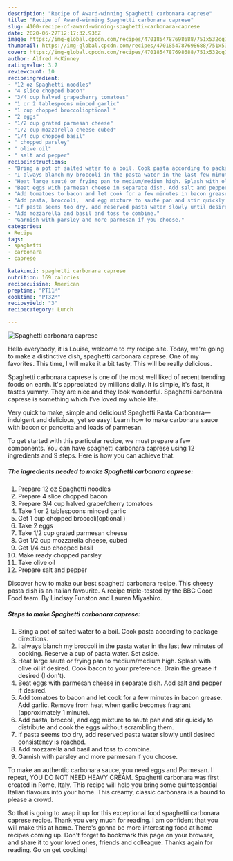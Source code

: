 ```yaml
---
description: "Recipe of Award-winning Spaghetti carbonara caprese"
title: "Recipe of Award-winning Spaghetti carbonara caprese"
slug: 4100-recipe-of-award-winning-spaghetti-carbonara-caprese
date: 2020-06-27T12:17:32.936Z
image: https://img-global.cpcdn.com/recipes/4701854787698688/751x532cq70/spaghetti-carbonara-caprese-recipe-main-photo.jpg
thumbnail: https://img-global.cpcdn.com/recipes/4701854787698688/751x532cq70/spaghetti-carbonara-caprese-recipe-main-photo.jpg
cover: https://img-global.cpcdn.com/recipes/4701854787698688/751x532cq70/spaghetti-carbonara-caprese-recipe-main-photo.jpg
author: Alfred McKinney
ratingvalue: 3.7
reviewcount: 10
recipeingredient:
- "12 oz Spaghetti noodles"
- "4 slice chopped bacon"
- "3/4 cup halved grapecherry tomatoes"
- "1 or 2 tablespoons minced garlic"
- "1 cup chopped broccolioptional "
- "2 eggs"
- "1/2 cup grated parmesan cheese"
- "1/2 cup mozzarella cheese cubed"
- "1/4 cup chopped basil"
- " chopped parsley"
- " olive oil"
- " salt and pepper"
recipeinstructions:
- "Bring a pot of salted water to a boil. Cook pasta according to package directions."
- "I always blanch my broccoli in the pasta water in the last few minutes of cooking. Reserve a cup of pasta water.  Set aside."
- "Heat large sauté or frying pan to medium/medium high. Splash with olive oil if desired. Cook bacon to your preference. Drain the grease if desired (I don&#39;t)."
- "Beat eggs with parmesan cheese in separate dish. Add salt and pepper if desired."
- "Add tomatoes to bacon and let cook for a few minutes in bacon grease.  Add garlic. Remove from heat when garlic becomes fragrant (approximately 1 minute)."
- "Add pasta, broccoli,  and egg mixture to sauté pan and stir quickly   to distribute and cook the eggs without scrambling them."
- "If pasta seems too dry, add reserved pasta water slowly until desired consistency is reached."
- "Add mozzarella and basil and toss to combine."
- "Garnish with parsley and more parmesan if you choose."
categories:
- Recipe
tags:
- spaghetti
- carbonara
- caprese

katakunci: spaghetti carbonara caprese 
nutrition: 169 calories
recipecuisine: American
preptime: "PT11M"
cooktime: "PT32M"
recipeyield: "3"
recipecategory: Lunch

---
```



![Spaghetti carbonara caprese](https://img-global.cpcdn.com/recipes/4701854787698688/751x532cq70/spaghetti-carbonara-caprese-recipe-main-photo.jpg)

Hello everybody, it is Louise, welcome to my recipe site. Today, we're going to make a distinctive dish, spaghetti carbonara caprese. One of my favorites. This time, I will make it a bit tasty. This will be really delicious.

Spaghetti carbonara caprese is one of the most well liked of recent trending foods on earth. It's appreciated by millions daily. It is simple, it's fast, it tastes yummy. They are nice and they look wonderful. Spaghetti carbonara caprese is something which I've loved my whole life.

Very quick to make, simple and delicious! Spaghetti Pasta Carbonara—indulgent and delicious, yet so easy! Learn how to make carbonara sauce with bacon or pancetta and loads of parmesan.


To get started with this particular recipe, we must prepare a few components. You can have spaghetti carbonara caprese using 12 ingredients and 9 steps. Here is how you can achieve that.

<!--inarticleads1-->

##### The ingredients needed to make Spaghetti carbonara caprese:

1. Prepare 12 oz Spaghetti noodles
1. Prepare 4 slice chopped bacon
1. Prepare 3/4 cup halved grape/cherry tomatoes
1. Take 1 or 2 tablespoons minced garlic
1. Get 1 cup chopped broccoli(optional )
1. Take 2 eggs
1. Take 1/2 cup grated parmesan cheese
1. Get 1/2 cup mozzarella cheese, cubed
1. Get 1/4 cup chopped basil
1. Make ready  chopped parsley
1. Take  olive oil
1. Prepare  salt and pepper


Discover how to make our best spaghetti carbonara recipe. This cheesy pasta dish is an Italian favourite. A recipe triple-tested by the BBC Good Food team. By Lindsay Funston and Lauren Miyashiro. 

<!--inarticleads2-->

##### Steps to make Spaghetti carbonara caprese:

1. Bring a pot of salted water to a boil. Cook pasta according to package directions.
1. I always blanch my broccoli in the pasta water in the last few minutes of cooking. Reserve a cup of pasta water.  Set aside.
1. Heat large sauté or frying pan to medium/medium high. Splash with olive oil if desired. Cook bacon to your preference. Drain the grease if desired (I don&#39;t).
1. Beat eggs with parmesan cheese in separate dish. Add salt and pepper if desired.
1. Add tomatoes to bacon and let cook for a few minutes in bacon grease.  Add garlic. Remove from heat when garlic becomes fragrant (approximately 1 minute).
1. Add pasta, broccoli,  and egg mixture to sauté pan and stir quickly   to distribute and cook the eggs without scrambling them.
1. If pasta seems too dry, add reserved pasta water slowly until desired consistency is reached.
1. Add mozzarella and basil and toss to combine.
1. Garnish with parsley and more parmesan if you choose.


To make an authentic carbonara sauce, you need eggs and Parmesan. I repeat, YOU DO NOT NEED HEAVY CREAM. Spaghetti carbonara was first created in Rome, Italy. This recipe will help you bring some quintessential Italian flavours into your home. This creamy, classic carbonara is a bound to please a crowd. 

So that is going to wrap it up for this exceptional food spaghetti carbonara caprese recipe. Thank you very much for reading. I am confident that you will make this at home. There's gonna be more interesting food at home recipes coming up. Don't forget to bookmark this page on your browser, and share it to your loved ones, friends and colleague. Thanks again for reading. Go on get cooking!
